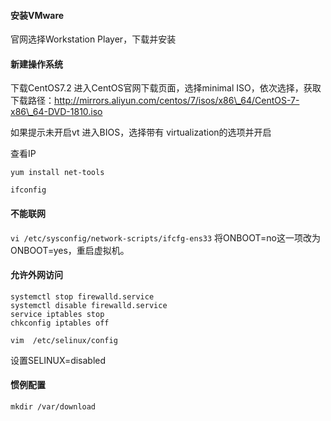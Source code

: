 #### **安装VMware**
官网选择Workstation Player，下载并安装

#### **新建操作系统**
下载CentOS7.2
进入CentOS官网下载页面，选择minimal ISO，依次选择，获取下载路径：http://mirrors.aliyun.com/centos/7/isos/x86\_64/CentOS-7-x86\_64-DVD-1810.iso

如果提示未开启vt
进入BIOS，选择带有 virtualization的选项并开启

查看IP
```
yum install net-tools

ifconfig
```

#### **不能联网**
`vi /etc/sysconfig/network-scripts/ifcfg-ens33`
将ONBOOT=no这一项改为ONBOOT=yes，重启虚拟机。

#### **允许外网访问**
```
systemctl stop firewalld.service
systemctl disable firewalld.service
service iptables stop
chkconfig iptables off

vim  /etc/selinux/config
```
设置SELINUX=disabled

#### **惯例配置**
`mkdir /var/download`